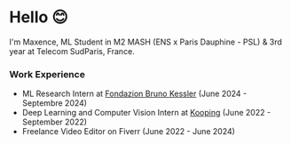 # Hello 😊

I'm Maxence, ML Student in M2 MASH (ENS x Paris Dauphine - PSL) & 3rd year at Telecom SudParis, France. 

### Work Experience

- ML Research Intern at [Fondazion Bruno Kessler](https://www.fbk.eu/en/) (June 2024 - Septembre 2024)
- Deep Learning and Computer Vision Intern at [Kooping](https://www.kooping.io/) (June 2022 - September 2022)
- Freelance Video Editor on Fiverr (June 2022 - June 2024)

